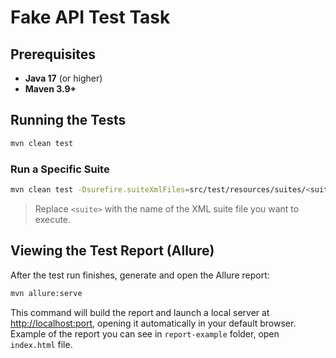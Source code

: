 # Fake API Test Task

## Prerequisites

* **Java 17** (or higher)
* **Maven 3.9+**

## Running the Tests

```bash
mvn clean test
```

### Run a Specific Suite

```bash
mvn clean test -Dsurefire.suiteXmlFiles=src/test/resources/suites/<suite>.xml
```

> Replace `<suite>` with the name of the XML suite file you want to execute.

## Viewing the Test Report (Allure)

After the test run finishes, generate and open the Allure report:

```bash
mvn allure:serve
```

This command will build the report and launch a local server at [http://localhost\:port](http://localhost:port), opening it automatically in your default browser.
Example of the report you can see in `report-example` folder, open `index.html` file.